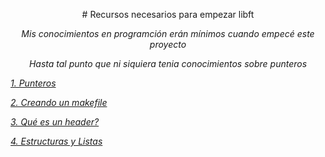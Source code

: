 
<p align="center" width="100%">
# Recursos necesarios para empezar libft
</p>

<p align="center" width="100%"><i>Mis conocimientos en programción erán mínimos cuando empecé este proyecto</p>
<p align="center" width="100%">Hasta tal punto que ni siquiera tenia conocimientos sobre punteros</p>

[1. Punteros](ptr.md)

[2. Creando un makefile](makefile.md)

[3. Qué es un header?](header.md)

[4. Estructuras y Listas](list.md)


